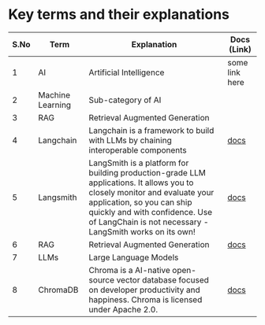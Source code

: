 # Key terms and their explanations

| S.No | Term             | Explanation                                                                                                                                                                                                                                          | Docs (Link)                                                       |
| ---- | ---------------- | ---------------------------------------------------------------------------------------------------------------------------------------------------------------------------------------------------------------------------------------------------- | ----------------------------------------------------------------- |
| 1    | AI               | Artificial Intelligence                                                                                                                                                                                                                              | some link here                                                    |
| 2    | Machine Learning | Sub-category of AI                                                                                                                                                                                                                                   |                                                                   |
| 3    | RAG              | Retrieval Augmented Generation                                                                                                                                                                                                                       |                                                                   |
| 4    | Langchain        | Langchain is a framework to build with LLMs by chaining interoperable components                                                                                                                                                                     | [docs](https://python.langchain.com/v0.2/docs/introduction/)      |
| 5    | Langsmith        | LangSmith is a platform for building production-grade LLM applications. It allows you to closely monitor and evaluate your application, so you can ship quickly and with confidence. Use of LangChain is not necessary - LangSmith works on its own! | [docs](https://docs.smith.langchain.com/)                         |
| 6    | RAG              | Retrieval Augmented Generation                                                                                                                                                                                                                       | [docs](pdfs\RAG-Explained-in-the-context-of-LLMs-AI-Advances.pdf) |
| 7    | LLMs             | Large Language Models                                                                                                                                                                                                                                |                                                                   |
| 8    | ChromaDB |Chroma is a AI-native open-source vector database focused on developer productivity and happiness. Chroma is licensed under Apache 2.0.| [docs](https://docs.trychroma.com/getting-started)|
